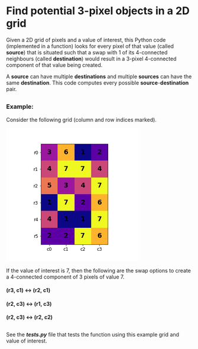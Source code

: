 # Find potential 3-pixel objects in a 2D grid
Given a 2D grid of pixels and a value of interest, this Python code (implemented in a function) looks for every pixel of that value (called **source**) that is situated such that a swap with 1 of its 4-connected neighbours (called **destination**) would result in a 3-pixel 4-connected component of that value being created.

A **source** can have multiple **destinations** and multiple **sources** can have the same **destination**. This code computes every possible **source**-**destination** pair.
##
### Example:
Consider the following grid (column and row indices marked).

![](example_grid.png)

If the value of interest is 7, then the following are the swap options to create a 4-connected component of 3 pixels of value 7.
#### (r3, c1) <-> (r2, c1)
#### (r2, c3) <-> (r1, c3)
#### (r2, c3) <-> (r2, c2)

##
See the _**tests.py**_ file that tests the function using this example grid and value of interest.
